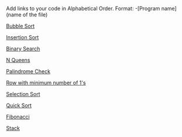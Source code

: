 Add links to your code in Alphabetical Order.
Format: -[Program name](name of the file)

[Bubble Sort](https://github.com/shauryam-exe/DS-Algo-Zone/blob/main/Kotlin/BubbleSort.kt) <br />

[Insertion Sort](https://github.com/shauryam-exe/DS-Algo-Zone/blob/main/Kotlin/InsertionSort.kt)

[Binary Search](https://github.com/codenipun/DS-Algo-Zone/blob/main/Kotlin/binary_Search.kt)

[N Queens](https://github.com/codenipun/DS-Algo-Zone/blob/main/Kotlin/NQueens.kt)

[Palindrome Check](https://github.com/codenipun/DS-Algo-Zone/blob/main/Kotlin/palindrome.kt)

[Row with minimum number of 1's](./min_number_of_1.kt)

[Selection Sort](https://github.com/shauryam-exe/DS-Algo-Zone/blob/main/Kotlin/SelectionSort.kt) <br />

[Quick Sort](./QuickSort.kt)

[Fibonacci](./fibonacci.kt)

[Stack](./Stack.kt)
